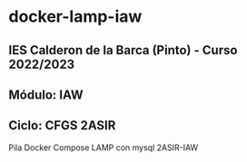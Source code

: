 # docker-lamp-iaw

## IES Calderon de la Barca (Pinto) - Curso 2022/2023
## Módulo: IAW
## Ciclo: CFGS 2ASIR

Pila Docker Compose LAMP con mysql 2ASIR-IAW
